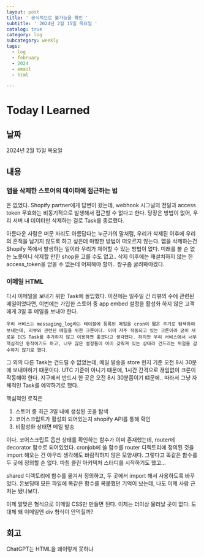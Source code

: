 ```yaml
---
layout: post
title: ' 공식적으로 불가능을 확인 '
subtitle: ' 2024년 2월 15일 목요일 '
catalog: true
category: log
subcategory: weekly
tags:
  - log
  - february
  - 2024
  - email
  - html

---
```



    
  # Today I Learned
  
  ## 날짜
  
  2024년 2월 15일 목요일
  
  ## 내용
  
  ### 앱을 삭제한 스토어의 데이터에 접근하는 법
  
  은 없었다. Shopify partner에게 답변이 왔는데, webhook 시그널의 전달과 access token 무효화는 비동기적으로 발생해서 접근할 수 없다고 한다. 당장은 방법이 없어, 우리 서버 내 데이터만 삭제하는 걸로 Task를 종료했다.
  
   아름다운 사람은 머문 자리도 아름답다는 누군가의 말처럼, 우리가 삭제된 이후에 우리의 흔적을 남기지 않도록 하고 싶은데 마땅한 방법이 떠오르지 않는다. 앱을 삭제하는건 Shopify 쪽에서 발생하는 일이라 우리가 제어할 수 있는 방법이 없다. 미래를 볼 순 없는 노릇이니 삭제할 만한 shop을 고를 수도 없고.. 삭제 이후에는 재설치하지 않는 한 access_token을 얻을 수 없는데 어찌해야 할까.. 짱구좀 굴려봐야겠다.
  
  ### 이메일 HTML
  
   다시 이메일을 보내기 위한 Task에 돌입했다. 이전에는 일주일 간 리뷰의 수에 관련된 메일이었다면, 이번에는 가입한 스토어 중 app embed 설정을 활성화 하지 않은 고객에게 3일 후 메일을 보내야 한다.
  
    우리 서비스는 messaging_log라는 테이블에 등록된 메일을 cron이 짧은 주기로 탐색하여 보내는데, 리뷰와 관련된 메일을 위한 크론이다. 이미 자주 작동되고 있는 크론이라 굳이 새로운 ECS Task를 추가하지 않고 이용하면 좋겠다고 생각했다. 하지만 우리 서비스에서 너무 핵심적인 동작이기도 하고, 너무 많은 설정들이 이미 갖춰져 있는 상태라 건드리는 위험을 감수하지 않기로 했다.
  
   그 외의 다른 Task는 건드릴 수 없었는데, 메일 발송을 store 현지 기준 오전 8시 30분에 보내야하기 떄문이다. UTC 기준이 아니기 떄문에, 1시간 간격으로 끊임없이 크론이 작동해야 한다. 지구에서 반드시 한 곳은 오전 8시 30분쯤이기 떄문에.. 따라서 그냥 자체적인 Task를 예약하기로 했다.
  
   핵심적인 로직은 
  
  1. 스토어 중 최근 3일 내에 생성된 곳을 탐색
  2. 코어스크립트가 활성화 되어있는지 shopify API를 통해 확인
  3. 비활성화 상태면 메일 발송
  
  이다. 코어스크립트 옵션 상태를 확인하는 함수가 이미 존재했는데, router에 decorator 함수로 되어있었다. cronjob에 쓸 함수를 router 디렉토리에 정의된 것을 import 해오는 건 아무리 생각해도 바람직하지 않은 모양새다. 그렇다고 똑같은 함수를 두 곳에 정의할 순 없다. 마침 클린 아키텍처 스터디를 시작하기도 했고…
  
   shared 디렉토리에 함수를 옮겨서 정의하고, 두 곳에서 import 해서 사용하도록 바꾸었다. 온보딩때 모든 파일에 똑같은 함수를 복붙했던 기억이 났는데, 나도 이제 사람 근처는 됐나보다.
  
  이제 알맞은 형식으로 이메일 CSS만 만들면 된다. 이제는 더이상 물러날 곳이 없다. 도대체 왜 이메일엔 div 형식이 안먹힐까?
  
  ## 회고
  
  ChatGPT는 HTML을 왜이렇게 못하냐
